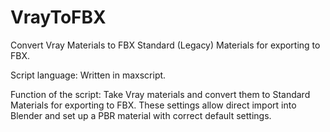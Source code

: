 # VrayToFBX
Convert Vray Materials to FBX Standard (Legacy) Materials for exporting to FBX.

Script language:
Written in maxscript.

Function of the script:
Take Vray materials and convert them to Standard Materials for exporting to FBX. These settings allow direct import into Blender and set up a PBR material with correct default settings.
